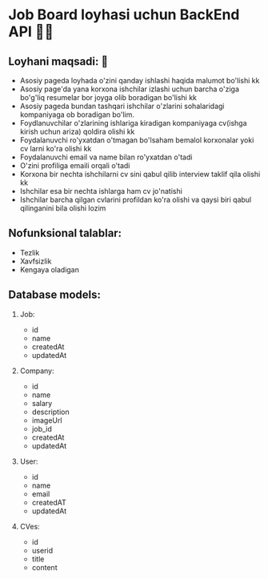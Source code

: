 # Job Board loyhasi uchun BackEnd API 👨‍🎓

## Loyhani maqsadi: 🎯
- Asosiy pageda loyhada o'zini qanday ishlashi haqida malumot bo'lishi kk
- Asosiy page'da yana korxona ishchilar izlashi uchun barcha o'ziga bo'g'liq resumelar bor joyga olib boradigan bo'lishi kk
- Asosiy pageda bundan tashqari ishchilar o'zlarini sohalaridagi kompaniyaga ob boradigan bo'lim.
- Foydlanuvchilar o'zlarining ishlariga kiradigan kompaniyaga cv(ishga kirish uchun ariza) qoldira olishi kk
- Foydalanuvchi ro'yxatdan o'tmagan bo'lsaham bemalol korxonalar yoki cv larni ko'ra olishi kk
- Foydalanuvchi email va name bilan ro'yxatdan o'tadi
- O'zini profiliga emaili orqali o'tadi
- Korxona bir nechta ishchilarni cv sini qabul qilib interview taklif qila olishi kk
- Ishchilar esa bir nechta ishlarga ham cv jo'natishi 
- Ishchilar barcha qilgan cvlarini profildan ko'ra olishi va qaysi biri qabul qilinganini bila olishi lozim


## Nofunksional talablar:
- Tezlik
- Xavfsizlik
- Kengaya oladigan


## Database models:

1. Job:
    - id
    - name
    - createdAt
    - updatedAt

2. Company:
    - id 
    - name
    - salary
    - description
    - imageUrl
    - job_id
    - createdAt
    - updatedAt

3. User:
    - id 
    - name
    - email
    - createdAT
    - updatedAt

4. CVes:
    - id
    - userid
    - title
    - content





